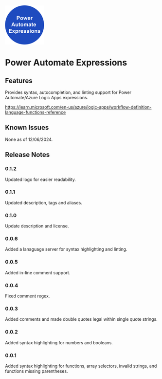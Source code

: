 ![A dark blue logo with words "Power Automate Expressions"](https://raw.githubusercontent.com/gncnpk/power-automate-expressions/refs/heads/master/images/logo.png)

# Power Automate Expressions

## Features

Provides syntax, autocompletion, and linting support for Power Automate/Azure Logic Apps expressions.

https://learn.microsoft.com/en-us/azure/logic-apps/workflow-definition-language-functions-reference

## Known Issues

None as of 12/06/2024.

## Release Notes

### 0.1.2

Updated logo for easier readability.

### 0.1.1

Updated description, tags and aliases.

### 0.1.0

Update description and license.

### 0.0.6

Added a lanaguage server for syntax highlighting and linting.

### 0.0.5 

Added in-line comment support.

### 0.0.4

Fixed comment regex.

### 0.0.3

Added comments and made double quotes legal within single quote strings.

### 0.0.2

Added syntax highlighting for numbers and booleans.

### 0.0.1

Added syntax highlighting for functions, array selectors, invalid strings, and functions missing parentheses.
